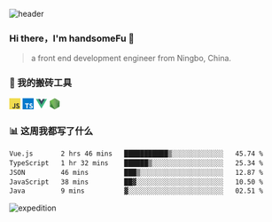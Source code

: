 ![header](https://raw.githubusercontent.com/fzq1998/fzq1998/master/header.png)

### Hi there，I'm handsomeFu 👋

> a front end development engineer from Ningbo, China.

### 🔧 我的搬砖工具
<code><img height="20" src="https://raw.githubusercontent.com/github/explore/80688e429a7d4ef2fca1e82350fe8e3517d3494d/topics/javascript/javascript.png" alt="javascript"></code>
<code><img height="20" src="https://raw.githubusercontent.com/github/explore/80688e429a7d4ef2fca1e82350fe8e3517d3494d/topics/typescript/typescript.png" alt="typescript"></code>
<code><img height="20" src="https://raw.githubusercontent.com/github/explore/80688e429a7d4ef2fca1e82350fe8e3517d3494d/topics/vue/vue.png" alt="vue"></code>
<code><img height="20" src="https://raw.githubusercontent.com/github/explore/80688e429a7d4ef2fca1e82350fe8e3517d3494d/topics/nodejs/nodejs.png" alt="nodejs"></code>



### 📊 这周我都写了什么
<!--START_SECTION:waka-->

```txt
Vue.js       2 hrs 46 mins   ███████████▒░░░░░░░░░░░░░   45.74 %
TypeScript   1 hr 32 mins    ██████▒░░░░░░░░░░░░░░░░░░   25.34 %
JSON         46 mins         ███▒░░░░░░░░░░░░░░░░░░░░░   12.87 %
JavaScript   38 mins         ██▓░░░░░░░░░░░░░░░░░░░░░░   10.50 %
Java         9 mins          ▓░░░░░░░░░░░░░░░░░░░░░░░░   02.51 %
```

<!--END_SECTION:waka-->


![expedition](https://raw.githubusercontent.com/fzq1998/fzq1998/master/expedition.gif)

